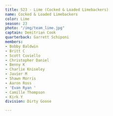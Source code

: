 ```yaml
---
title: S23 - Lime (Cocked & Loaded Limebackers)
name: Cocked & Loaded Limebackers
color: Lime
season: 23
photo: "/img/team_lime.jpg"
captain: Demitrian Cook
quarterback: Garrett Schiponi
members:
- Bobby Baldwin
- Britt C
- Scott Cuviello
- Christopher Daniel
- Benny K
- Charlie Kniseley
- Javier M
- Shawn Morris
- Aaron Ross
- 'Evan Ryan '
- Camille Thompson
- Kirk Y
division: Dirty Goose

---
```

